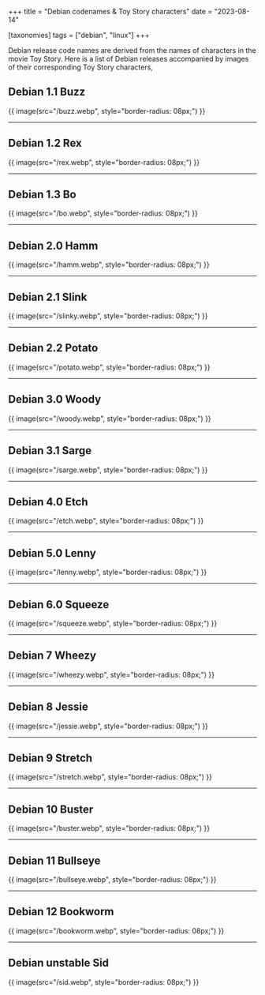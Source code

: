 +++
title = "Debian codenames & Toy Story characters"
date = "2023-08-14"

[taxonomies]
tags = ["debian", "linux"]
+++

Debian release code names are derived from the names of characters in the movie Toy Story. Here is a list of Debian releases accompanied by images of their corresponding Toy Story characters,  
<!-- more -->

## Debian 1.1 Buzz

<p>
{{ image(src="/buzz.webp", style="border-radius: 08px;") }}
</p>

***

## Debian 1.2 Rex

<p>
{{ image(src="/rex.webp", style="border-radius: 08px;") }}
</p>

***

## Debian 1.3 Bo

<p>
{{ image(src="/bo.webp", style="border-radius: 08px;") }}
</p>

***

## Debian 2.0 Hamm

<p>
{{ image(src="/hamm.webp", style="border-radius: 08px;") }}
</p>

***

## Debian 2.1 Slink

<p>
{{ image(src="/slinky.webp", style="border-radius: 08px;") }}
</p>

***

## Debian 2.2 Potato

<p>
{{ image(src="/potato.webp", style="border-radius: 08px;") }}
</p>

***

## Debian 3.0 Woody

<p>
{{ image(src="/woody.webp", style="border-radius: 08px;") }}
</p>

***

## Debian 3.1 Sarge

<p>
{{ image(src="/sarge.webp", style="border-radius: 08px;") }}
</p>

***

## Debian 4.0 Etch

<p>
{{ image(src="/etch.webp", style="border-radius: 08px;") }}
</p>

***

## Debian 5.0 Lenny

<p>
{{ image(src="/lenny.webp", style="border-radius: 08px;") }}
</p>

***

## Debian 6.0 Squeeze

<p>
{{ image(src="/squeeze.webp", style="border-radius: 08px;") }}
</p>

***

## Debian 7 Wheezy

<p>
{{ image(src="/wheezy.webp", style="border-radius: 08px;") }}
</p>

***

## Debian 8 Jessie

<p>
{{ image(src="/jessie.webp", style="border-radius: 08px;") }}
</p>

***

## Debian 9 Stretch

<p>
{{ image(src="/stretch.webp", style="border-radius: 08px;") }}
</p>

***

## Debian 10 Buster

<p>
{{ image(src="/buster.webp", style="border-radius: 08px;") }}
</p>

***

## Debian 11 Bullseye

<p>
{{ image(src="/bullseye.webp", style="border-radius: 08px;") }}
</p>

***

## Debian 12 Bookworm

<p>
{{ image(src="/bookworm.webp", style="border-radius: 08px;") }}
</p>

***

## Debian unstable Sid

<p>
{{ image(src="/sid.webp", style="border-radius: 08px;") }}
</p>
